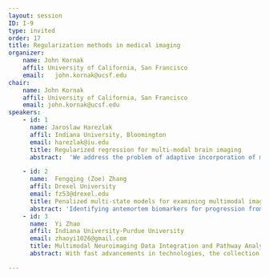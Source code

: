 ```yaml
---
layout: session
ID: I-9
type: invited
order: 17
title: Regularization methods in medical imaging
organizer:
    name: John Kornak
    affil: University of California, San Francisco
    email:   john.kornak@ucsf.edu
chair:
    name: John Kornak
    affil: University of California, San Francisco
    email: john.kornak@ucsf.edu
speakers:
    - id: 1
      name: Jaroslaw Harezlak
      affil: Indiana University, Bloomington
      email: harezlak@iu.edu
      title: Regularized regression for multi-modal brain imaging
      abstract:  'We address the problem of adaptive incorporation of multi-modal brain imagining data in the multiple linear regression setting. We assume the model of the form E[Y|X,Z] = X*beta + Z*b, where the response variable y corresponds to a neuropsychological outcome, X are the possible confounders, and Z are the explanatory variables (e.g. cortical thickness or area) for which the functional and structural connectivity information exists. The connectivity information is used to build the adaptive penalty terms in the regularized regression problem. The general idea of incorporating connectivity information in regularization approach via linear mixed model representation has been recently established in our prior work: ridgified Partially Empirical Eigenvectors for Regression (riPEER). Here, we incorporate multiple sources of information, e.g. functional connectivity network structure, and estimate the regression parameters with multiple penalty terms via a riPEER extension called msPEER (Multi-Source Partially Empirical Eigenvectors for Regression). We present an extensive simulation study testing various realistic scenarios and apply msPEER to data arising from the Human Connectome Project (HCP) study.'

    - id: 2
      name:  Fengqing (Zoe) Zhang
      affil: Drexel University
      email: fz53@drexel.edu
      title: Penalized multi-state models for examining multimodal imaging signatures of Alzheimer's disease.
      abstract: 'Identifying antemortem biomarkers for progression from mild cognitive impairment (MCI) to dementia of Alzheimer‘s type is crucial to detect areas particularly sensitive to neurodegeneration caused by Alzheimer’s disease (AD), in addition to potentially providing a strong diagnostic tool at early disease stages. Jointly modeling the multiple states including normal control, MCI, and dementia as well as the transition probability between them provides a new approach to unravel the mechanism underlying the clinical progression of AD with enhanced statistical power. To deal with a large number of imaging features, we incorporate penalization in multi-state Markov transition models to select predictive imaging signatures of AD. We demonstrate the performance of the proposed approach using MRI and metabolism FDG-PET imaging data from the ADNI project.'
    - id: 3
      name:  Yi Zhao
      affil: Indiana University‑Purdue University
      email: zhaoyi1026@gmail.com
      title: Multimodal Neuroimaging Data Integration and Pathway Analysis.
      abstract: With fast advancements in technologies, the collection of multiple types of measurements on a common set of subjects is becoming routine in science. Some notable examples include multi- modal neuroimaging studies for the simultaneous investigation of brain structure and function, and multi-omics studies for combining genetic and genomic information. Integrative analysis of multimodal data allows scientists to interrogate new mechanistic questions. However, the data collection and generation of integrative hypotheses is outpacing available methodology for joint analysis of multimodal measurements. In this article, we study high-dimensional multimodal data integration in the context of mediation analysis. We aim to understand the roles different data modalities play as possible mediators in the pathway between an exposure variable and an outcome. We propose a mediation model framework with two data types serving as separate sets of mediators, and develop a penalized optimization approach for parameter estimation. We study both the theoretical properties of the estimator through an asymptotic analysis, and its finite-sample performance through simulations. We illustrate our method with a multimodal brain pathway analysis having both structural and functional connectivities as mediators in the association between sex and language processing.

---
```

